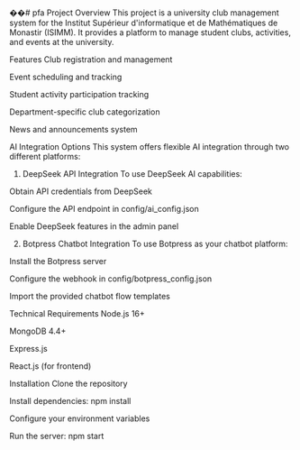 ��#   p f a 
 
 Project Overview
This project is a university club management system for the Institut Supérieur d'informatique et de Mathématiques de Monastir (ISIMM). It provides a platform to manage student clubs, activities, and events at the university.

Features
Club registration and management

Event scheduling and tracking

Student activity participation tracking

Department-specific club categorization

News and announcements system

AI Integration Options
This system offers flexible AI integration through two different platforms:

1. DeepSeek API Integration
To use DeepSeek AI capabilities:

Obtain API credentials from DeepSeek

Configure the API endpoint in config/ai_config.json

Enable DeepSeek features in the admin panel

2. Botpress Chatbot Integration
To use Botpress as your chatbot platform:

Install the Botpress server

Configure the webhook in config/botpress_config.json

Import the provided chatbot flow templates

Technical Requirements
Node.js 16+

MongoDB 4.4+

Express.js

React.js (for frontend)

Installation
Clone the repository

Install dependencies: npm install

Configure your environment variables

Run the server: npm start
